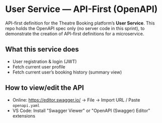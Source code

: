 # User Service — API-First (OpenAPI)

API-first definition for the Theatre Booking platform’s **User Service**.
This repo holds the OpenAPI spec only (no server code in this sprint), to demonstrate the creation of API-first definitions for a microservice. 

## What this service does
- User registration & login (JWT)
- Fetch current user profile
- Fetch current user’s booking history (summary view)

## How to view/edit the API
- Online: https://editor.swagger.io/ → File → Import URL / Paste `openapi.yaml`
- VS Code: Install "Swagger Viewer" or "OpenAPI (Swagger) Editor" extensions